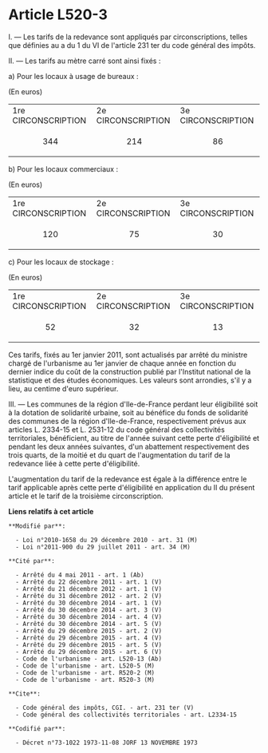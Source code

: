 # Article L520-3

I. ― Les tarifs de la redevance sont appliqués par circonscriptions, telles que définies au a du 1 du VI de l'article 231 ter
du code général des impôts. 

II. ― Les tarifs au mètre carré sont ainsi fixés : 

a) Pour les locaux à usage de bureaux : 

(En euros) 

<table>
    <tbody>
      <tr>
        <td>1re CIRCONSCRIPTION </td>
        <td>2e CIRCONSCRIPTION </td>
        <td colspan="2">3e CIRCONSCRIPTION </td>
      </tr>
      <tr>
        <td align="center">

344 

</td>
        <td align="center">

214 

</td>
        <td align="center">

86 

</td>
      </tr>
    </tbody>
  </table>

b) Pour les locaux commerciaux : 

(En euros) 

<table>
    <tbody>
      <tr>
        <td>1re CIRCONSCRIPTION </td>
        <td>2e CIRCONSCRIPTION </td>
        <td colspan="2">3e CIRCONSCRIPTION </td>
      </tr>
      <tr>
        <td align="center">

120 

</td>
        <td align="center">

75 

</td>
        <td align="center">

30 

</td>
      </tr>
    </tbody>
  </table>

c) Pour les locaux de stockage : 

(En euros) 

<table>
    <tbody>
      <tr>
        <td>1re CIRCONSCRIPTION </td>
        <td>2e CIRCONSCRIPTION </td>
        <td colspan="2">3e CIRCONSCRIPTION </td>
      </tr>
      <tr>
        <td align="center">

52 

</td>
        <td align="center">

32 

</td>
        <td align="center">

13 

</td>
      </tr>
    </tbody>
  </table>

Ces tarifs, fixés au 1er janvier 2011, sont actualisés par arrêté du ministre chargé de l'urbanisme au 1er janvier de chaque
année en fonction du dernier indice du coût de la construction publié par l'Institut national de la statistique et des études
économiques. Les valeurs sont arrondies, s'il y a lieu, au centime d'euro supérieur. 

III. ― Les communes de la région d'Ile-de-France perdant leur éligibilité soit à la dotation de solidarité urbaine, soit au
bénéfice du fonds de solidarité des communes de la région d'Ile-de-France, respectivement prévus aux articles L. 2334-15 et
L. 2531-12 du code général des collectivités territoriales, bénéficient, au titre de l'année suivant cette perte
d'éligibilité et pendant les deux années suivantes, d'un abattement respectivement des trois quarts, de la moitié et du quart
de l'augmentation du tarif de la redevance liée à cette perte d'éligibilité. 

L'augmentation du tarif de la redevance est égale à la différence entre le tarif applicable après cette perte d'éligibilité
en application du II du présent article et le tarif de la troisième circonscription.

**Liens relatifs à cet article**

	**Modifié par**:

	  - Loi n°2010-1658 du 29 décembre 2010 - art. 31 (M)
	  - Loi n°2011-900 du 29 juillet 2011 - art. 34 (M)

	**Cité par**:

	  - Arrêté du 4 mai 2011 - art. 1 (Ab)
	  - Arrêté du 22 décembre 2011 - art. 1 (V)
	  - Arrêté du 21 décembre 2012 - art. 1 (V)
	  - Arrêté du 31 décembre 2012 - art. 2 (V)
	  - Arrêté du 30 décembre 2014 - art. 1 (V)
	  - Arrêté du 30 décembre 2014 - art. 3 (V)
	  - Arrêté du 30 décembre 2014 - art. 4 (V)
	  - Arrêté du 30 décembre 2014 - art. 5 (V)
	  - Arrêté du 29 décembre 2015 - art. 2 (V)
	  - Arrêté du 29 décembre 2015 - art. 4 (V)
	  - Arrêté du 29 décembre 2015 - art. 5 (V)
	  - Arrêté du 29 décembre 2015 - art. 6 (V)
	  - Code de l'urbanisme - art. L520-13 (Ab)
	  - Code de l'urbanisme - art. L520-5 (M)
	  - Code de l'urbanisme - art. R520-2 (M)
	  - Code de l'urbanisme - art. R520-3 (M)

	**Cite**:

	  - Code général des impôts, CGI. - art. 231 ter (V)
	  - Code général des collectivités territoriales - art. L2334-15

	**Codifié par**:

	  - Décret n°73-1022 1973-11-08 JORF 13 NOVEMBRE 1973
